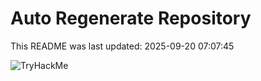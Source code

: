# Auto Regenerate Repository

This README was last updated: 2025-09-20 07:07:45

 ![TryHackMe](https://tryhackme.com/badge/533634)